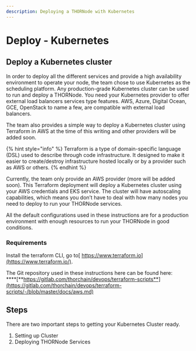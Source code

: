 ```yaml
---
description: Deploying a THORNode with Kubernetes
---
```


# Deploy - Kubernetes

## **Deploy a Kubernetes cluster**

In order to deploy all the different services and provide a high availability environment to operate your node, the team chose to use Kubernetes as the scheduling platform. Any production-grade Kubernetes cluster can be used to run and deploy a THORNode. You need your Kubernetes provider to offer external load balancers services type features. AWS, Azure, Digital Ocean, GCE, OpenStack to name a few, are compatible with external load balancers.

The team also provides a simple way to deploy a Kubernetes cluster using Terraform in AWS at the time of this writing and other providers will be added soon. 

{% hint style="info" %}
Terraform is a type of domain-specific language \(DSL\) used to describe through code infrastructure. It designed to make it easier to create/destroy infrastructure hosted locally or by a provider such as AWS or others.
{% endhint %}

Currently, the team only provide an AWS provider \(more will be added soon\). This Terraform deployment will deploy a Kubernetes cluster using your AWS credentials and EKS service. The cluster will have autoscaling capabilities, which means you don’t have to deal with how many nodes you need to deploy to run your THORNode services.

All the default configurations used in these instructions are for a production environment with enough resources to run your THORNode in good conditions.

### **Requirements**

Install the terraform CLI, go to[ https://www.terraform.io](https://www.terraform.io/).

The Git repository used in these instructions here can be found here:   
****[**https://gitlab.com/thorchain/devops/terraform-scripts**](https://gitlab.com/thorchain/devops/terraform-scripts/-/blob/master/docs/aws.md)

## Steps

There are two important steps to getting your Kubernetes Cluster ready.

1. Setting up Cluster
2. Deploying THORNode Services

